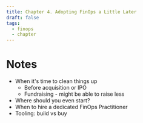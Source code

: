 ```yaml
---
title: Chapter 4. Adopting FinOps a Little Later
draft: false
tags:
  - finops
  - chapter
---
```

# Notes
- When it's time to clean things up
    - Before acquisition or IPO
    - Fundraising - might be able to raise less
- Where should you even start?
- When to hire a dedicated FinOps Practitioner
- Tooling: build vs buy
